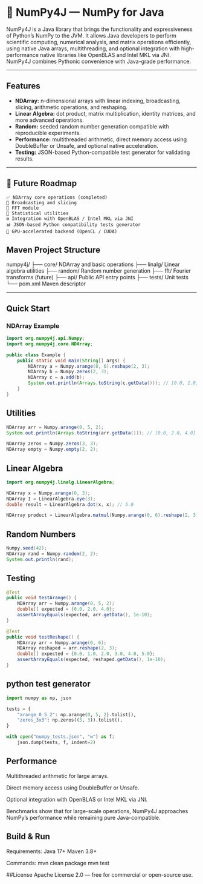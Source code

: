 # 🧮 NumPy4J — NumPy for Java

NumPy4J is a Java library that brings the functionality and expressiveness of Python’s NumPy to the JVM.
It allows Java developers to perform scientific computing, numerical analysis,
and matrix operations efficiently, using native Java arrays, multithreading,
and optional integration with high-performance native libraries like OpenBLAS and Intel MKL via JNI.
NumPy4J combines Pythonic convenience with Java-grade performance.

---

## Features

- **NDArray:** n-dimensional arrays with linear indexing, broadcasting, slicing, arithmetic operations, and reshaping.
- **Linear Algebra:** dot product, matrix multiplication, identity matrices, and more advanced operations.
- **Random:** seeded random number generation compatible with reproducible experiments.
- **Performance:** multithreaded arithmetic, direct memory access using DoubleBuffer or Unsafe, and optional native acceleration.
- **Testing:** JSON-based Python-compatible test generator for validating results.

---

## 🧠 Future Roadmap
    ✅ NDArray core operations (completed)
    🔄 Broadcasting and slicing
    🧮 FFT module
    🧰 Statistical utilities
    ⚙️ Integration with OpenBLAS / Intel MKL via JNI
    📊 JSON-based Python compatibility tests generator
    🧬 GPU-accelerated backend (OpenCL / CUDA)

## Maven Project Structure

numpy4j/
├── core/ NDArray and basic operations
├── linalg/ Linear algebra utilities
├── random/ Random number generation
├── fft/ Fourier transforms (future)
├── api/ Public API entry points
├── tests/ Unit tests
└── pom.xml Maven descriptor


---

## Quick Start

### NDArray Example

```java
import org.numpy4j.api.Numpy;
import org.numpy4j.core.NDArray;

public class Example {
    public static void main(String[] args) {
        NDArray a = Numpy.arange(0, 6).reshape(2, 3);
        NDArray b = Numpy.zeros(2, 3);
        NDArray c = a.add(b);
        System.out.println(Arrays.toString(c.getData())); // [0.0, 1.0, 2.0, 3.0, 4.0, 5.0]
    }
}

```

## Utilities

```java
NDArray arr = Numpy.arange(0, 5, 2);
System.out.println(Arrays.toString(arr.getData())); // [0.0, 2.0, 4.0]

NDArray zeros = Numpy.zeros(3, 3);
NDArray empty = Numpy.empty(2, 2);
```

## Linear Algebra

```java
import org.numpy4j.linalg.LinearAlgebra;

NDArray x = Numpy.arange(0, 3);
NDArray I = LinearAlgebra.eye(3);
double result = LinearAlgebra.dot(x, x); // 5.0

NDArray product = LinearAlgebra.matmul(Numpy.arange(0, 6).reshape(2, 3), I);
```

## Random Numbers

```java
Numpy.seed(42);
NDArray rand = Numpy.random(2, 2);
System.out.println(rand);
```
## Testing

```java
@Test
public void testArange() {
    NDArray arr = Numpy.arange(0, 5, 2);
    double[] expected = {0.0, 2.0, 4.0};
    assertArrayEquals(expected, arr.getData(), 1e-10);
}

@Test
public void testReshape() {
    NDArray arr = Numpy.arange(0, 6);
    NDArray reshaped = arr.reshape(2, 3);
    double[] expected = {0.0, 1.0, 2.0, 3.0, 4.0, 5.0};
    assertArrayEquals(expected, reshaped.getData(), 1e-10);
}
```

## python test generator
```python
import numpy as np, json

tests = {
    "arange_0_5_2": np.arange(0, 5, 2).tolist(),
    "zeros_3x3": np.zeros((3, 3)).tolist(),
}

with open("numpy_tests.json", "w") as f:
    json.dump(tests, f, indent=2)
```

## Performance

Multithreaded arithmetic for large arrays.

Direct memory access using DoubleBuffer or Unsafe.

Optional integration with OpenBLAS or Intel MKL via JNI.

Benchmarks show that for large-scale operations, NumPy4J approaches NumPy’s performance
while remaining pure Java-compatible.

## Build & Run

Requirements:
Java 17+
Maven 3.8+

Commands:
mvn clean package
mvn test

##License
Apache License 2.0 — free for commercial or open-source use.

